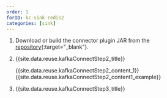 ```yaml
---
order: 1
forID: kc-sink-redis2
categories: [sink]
---
```


1. Download or build the connector plugin JAR from the [repository](https://github.com/redis-field-engineering/redis-kafka-connect){:target="_blank"}.
2. {{site.data.reuse.kafkaConnectStep2_title}}

   {{site.data.reuse.kafkaConnectStep2_content_1}}
   {{site.data.reuse.kafkaConnectStep2_content1_example}}
3. {{site.data.reuse.kafkaConnectStep3_title}}

